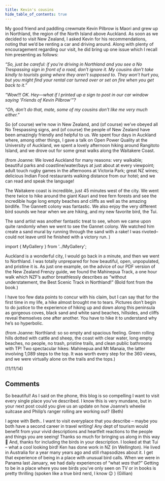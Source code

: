 ```yaml
---
title: Kevin's cousins
hide_table_of_contents: true
---
```


My good friend and paddling crewmate Kevin Pilbrow is Maori and grew up in Northland, the region of the North Island above Auckland.  As soon as we decided to visit New Zealand, I asked Kevin for his recommendations, noting that we’d be renting a car and driving around.  Along with plenty of encouragement regarding our visit, he did bring up one issue which I recall him presenting as follows:

*“So, just be careful: if you’re driving in Northland and you see a No Trespassing sign in front of a road, don’t ignore it.  My cousins don’t take kindly to tourists going where they aren’t supposed to.  They won’t hurt you, but you might find your rental car turned over or set on fire when you get back to it.”*

*“Wow!!! OK.  Hey—what if I printed up a sign to post in our car window saying 'Friends of Kevin Pilbrow'”?*

*“Oh, don’t do that, mate, some of my cousins don’t like me very much either.”*

So (of course) we’re now in New Zealand, and (of course) we’ve obeyed all No Trespassing signs, and (of course) the people of New Zealand have been amazingly friendly and helpful to us. We spent four days in Auckland where, among other things, I gave a talk on Open Power Quality at the University of Auckland, we spent a lovely afternoon hiking around Rangitoto Island, and we drove out for some great walks along the Waitakere Coast.

(from Joanne:  We loved Auckland for many reasons: very walkable; beautiful parks and coastline/water/bays at just about at every viewpoint; adult touch rugby games in the afternoons at Victoria Park; great NZ wines; delicious Indian Food restaurants walking distance from our hotel; and we can read and speak the language!

The Waitakere coast is incredible, just 45 minutes west of the city.  We went there twice to hike around the giant Kauri and tree fern forests and see the incredible huge long empty beaches and cliffs as well as the amazing birdlife. The Gannett colony was fantastic. We also enjoy the very different bird sounds we hear when we are hiking, and my new favorite bird, the Tui.

The sand artist was another fantastic treat to see, whom we came upon quite randomly when we went to see the Gannet colony.  We watched him create a sand mural by running through the sand with a rake!  I was rivoted–could not leave until he finished with a victory run. )

import { MyGallery } from '../MyGallery';

<MyGallery prefix="kevin" suffix="jpg" num ={8} />

Auckland is a wonderful city, I would go back in a minute, and then we went to Northland. I was totally unprepared for how beautiful, open, unpopulated, and pristine it is.  As just one example, on the advice of our PDF version of the New Zealand Frenzy guide, we found the Mahinepua Track, a one hour walk which NZF’s author breathlessly describes as “without understatement, the Best Scenic Track in Northland!” (Bold font from the book.)

I have too few data points to concur with his claim, but I can say that for the first time in my life, a hike almost brought me to tears. Pictures don’t begin to do justice to the experience of hiking up and down along this peninsula as gorgeous coves, black sand and white sand beaches, hillsides, and cliffs reveal themselves one after another.  You have to hike it to understand why he’s so hyperbolic.

(from Joanne: Northland: so so empty and spacious feeling. Green rolling hills dotted with cattle and sheep, the coast with clear water, long empty beaches, no people, no trash, pristine trails, and clean public bathrooms with TP! Two spectacular hikes: Mahinepua and Mt Manaia, the latter involving 1,089 steps to the top.  It was worth every step for the 360 views, and we were virtually alone on the trails and the tops.)

<MyGallery prefix="northland" suffix="jpg" num ={8} />

(11/11/14)

## Comments

So beautiful! As I said on the phone, this blog is so compelling I want to visit every single place you’ve described. I know this is very mundane, but in your next post could you give us an update on how Joanne’s wheelie suitcase and Philip’s ranger rolling are working out? (Beth)

I agree with Beth.. I want to visit everyplace that you describe – maybe you both have a second career in travel writing! Any dept of tourism would benefit from your vivid descriptions and heartfelt reactions to the people and things you are seeing! Thanks so much for bringing us along in this way 🙂 And, thanks for including the birds in your description. I looked at that Tui – what a cool looking bird! Ken has done work in NZ (in Wellington). He lived in Australia for a year many years ago and still rhapsodizes about it. I get that experience of being in a place with unusual bird calls. When we were in Panama last January, we had daily experiences of “what *was* that?” Getting to be in a place where you see birds you’ve only seen on TV or in books is pretty thrilling (spoken like a true bird nerd, I know 😉 ) (Gillian)

